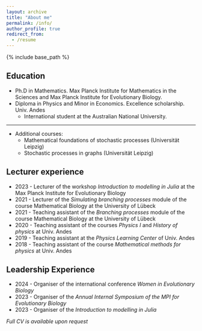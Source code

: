 ```yaml
---
layout: archive
title: "About me"
permalink: /info/
author_profile: true
redirect_from:
  - /resume
---
```


{% include base_path %}

## Education

* Ph.D in Mathematics. Max Planck Institute for Mathematics in the Sciences and Max Planck Institute for Evolutionary Biology.
* Diploma in Physics and Minor in Economics. Excellence scholarship. Univ. Andes
  * International student at the Australian National University.

---
* Additional courses:
  * Mathematical foundations of stochastic processes (Universität Leipzig)
  * Stochastic processes in graphs (Universität Leipzig)


## Lecturer experience


* 2023 - Lecturer of the workshop *Introduction to modelling in Julia* at the Max Planck Institute for Evolutionary Biology
* 2021 - Lecturer of the *Simulating branching processes* module of the course Mathematical Biology at the University of Lübeck
* 2021 - Teaching assistant of the *Branching processes* module of the course Mathematical Biology at the University of Lübeck
* 2020 - Teaching assistant of the courses *Physics I* and *History of physics* at Univ. Andes
* 2019 - Teaching assistant at the *Physics Learning Center* of Univ. Andes
* 2018 - Teaching assistant of the course *Mathematical methods for physics* at Univ. Andes

## Leadership Experience

* 2024 - Organiser of the international conference *Women in Evolutionary Biology*
* 2023 - Organiser of the *Annual Internal Symposium of the MPI for Evolutionary Biology*
* 2023 - Organiser of the *Introduction to modelling in Julia*

*Full CV is available upon request*

<!-- 

Work experience
======
* Spring 2024: Academic Pages Collaborator
  * Github University
  * Duties includes: Updates and improvements to template
  * Supervisor: The Users

* Fall 2015: Research Assistant
  * Github University
  * Duties included: Merging pull requests
  * Supervisor: Professor Hub

* Summer 2015: Research Assistant
  * Github University
  * Duties included: Tagging issues
  * Supervisor: Professor Git

Publications
======
  <ul>{% for post in site.publications reversed %}
    {% include archive-single-cv.html %}
  {% endfor %}</ul>
  
Talks
======
  <ul>{% for post in site.talks reversed %}
    {% include archive-single-talk-cv.html  %}
  {% endfor %}</ul>
  
Teaching
======
  <ul>{% for post in site.teaching reversed %}
    {% include archive-single-cv.html %}
  {% endfor %}</ul>-->